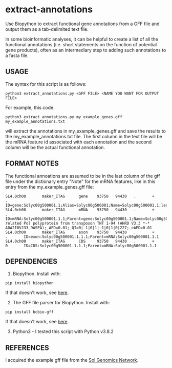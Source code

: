 # extract-annotations
Use Biopython to extract functional gene annotations from a GFF file and output them as a tab-delimited text file.

In some bioinformatic analyses, it can be helpful to create a list of all the functional annotations (i.e. short statements on the function of potential gene products), often as an intermediary step to adding such annotations to a fasta file. 

## USAGE

The syntax for this script is as follows:

`python3 extract_annotations.py <GFF FILE> <NAME YOU WANT FOR OUTPUT FILE>`

For example, this code:

`python3 extract_annotations.py my_example_genes.gff my_example_annotations.txt`

will extract the annotations in my_example_genes.gff and save the results to the my_example_annotations.txt file. The first column in the text file will be the mRNA feature id associated with each annotation and the second column will be the actual functional annotation.

## FORMAT NOTES

The functional annoations are assumed to be in the last column of the gff file under the dictionary entry "Note" for the mRNA features, like in this entry from the my_example_genes.gff file:

```
SL4.0ch00       maker_ITAG      gene    93750   94430   .       +       .       ID=gene:Solyc00g500001.1;Alias=Solyc00g500001;Name=Solyc00g500001.1;length=680
SL4.0ch00       maker_ITAG      mRNA    93750   94430   .       +       .       ID=mRNA:Solyc00g500001.1.1;Parent=gene:Solyc00g500001.1;Name=Solyc00g500001.1.1;Note=Retrovirus-related Pol polyprotein from transposon TNT 1-94 (AHRD V3.3 *-* A0A2I0VJ33_9ASPA);_AED=0.01;_QI=0|-1|0|1|-1|0|1|0|227;_eAED=0.01
SL4.0ch00       maker_ITAG      exon    93750   94430   .       +       .       ID=exon:Solyc00g500001.1.1.1;Parent=mRNA:Solyc00g500001.1.1
SL4.0ch00       maker_ITAG      CDS     93750   94430   .       +       0       ID=CDS:Solyc00g500001.1.1.1;Parent=mRNA:Solyc00g500001.1.1
```

## DEPENDENCIES

1. Biopython. Install with:

`pip install biopython`

If that doesn't work, see [here](https://biopython.org/wiki/Download).

2. The GFF file parser for Biopython. Install with:

`pip install bcbio-gff`

If that doesn't work, see [here](https://github.com/chapmanb/bcbb/tree/master/gff).

3. Python3 - I tested this script with Python v3.8.2

## REFERENCES

I acquired the example gff file from the [Sol Genomics Network](https://solgenomics.net/organism/Solanum_lycopersicum/genome).

